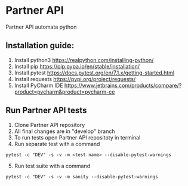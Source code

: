 # Partner API
Partner API automata python

## Installation guide:
1. Install python3 https://realpython.com/installing-python/ 
2. Install pip https://pip.pypa.io/en/stable/installation/
3. Install pytest https://docs.pytest.org/en/7.1.x/getting-started.html
4. Install requests https://pypi.org/project/requests/
5. Install PyCharm IDE https://www.jetbrains.com/products/compare/?product=pycharm&product=pycharm-ce

## Run Partner API tests
1. Clone Partner API repository
2. All final changes are in "develop" branch
3. To run tests open Partner API repositoty in terminal
4. Run separate test with a command

```
pytest -c "DEV" -s -v -m <test name> --disable-pytest-warnings
```
5. Run test suite with a command

```
pytest -c "DEV" -s -v -m sanity --disable-pytest-warnings
```
